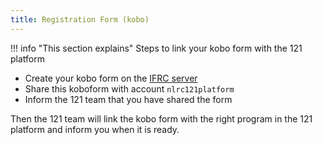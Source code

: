 ```yaml
---
title: Registration Form (kobo)
---
```


!!! info "This section explains"
    Steps to link your kobo form with the 121 platform

-   Create your kobo form on the [IFRC server](https://kobo.ifrc.org/)
-   Share this koboform with account `nlrc121platform`
-   Inform the 121 team that you have shared the form

Then the 121 team will link the kobo form with the right program in the 121 platform and inform you when it is ready.
